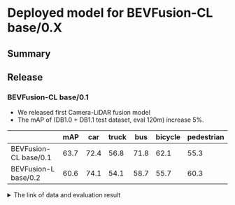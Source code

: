 # Deployed model for BEVFusion-CL base/0.X
## Summary


## Release
### BEVFusion-CL base/0.1

- We released first Camera-LiDAR fusion model
- The mAP of (DB1.0 + DB1.1 test dataset, eval 120m) increase 5%.

|                       | mAP  | car  | truck | bus  | bicycle | pedestrian |
| --------------------- | ---- | ---- | ----- | ---- | ------- | ---------- |
| BEVFusion-CL base/0.1 | 63.7 | 72.4 | 56.8  | 71.8 | 62.1    | 55.3       |
| BEVFusion-L base/0.2  | 60.6 | 74.1 | 54.1  | 58.7 | 55.7    | 60.3       |

<details>
<summary> The link of data and evaluation result </summary>

- model
  - Training dataset: database_v1_0 + database_v1_1
  - Eval dataset: database_v1_0 + database_v1_1
  - [PR](https://github.com/tier4/autoware-ml/pull/140)
  - [Config file path](https://github.com/tier4/autoware-ml/blob/05302ecc9e832f3c988019f5d30fdfc105455027/projects/BEVFusion/configs/t4dataset/bevfusion_camera_lidar_voxel_second_secfpn_1xb1_t4xx1.py)
  - Results are in internal data.
  - 5 batch A100 * 2 * 7 days
  - Total mAP to test dataset (eval range = 120m): 0.637

| class_name | mAP  | AP@0.5m | AP@1.0m | AP@2.0m | AP@4.0m |
| ---------- | ---- | ------- | ------- | ------- | ------- |
| car        | 72.4 | 49.3    | 73.6    | 81.6    | 85.0    |
| truck      | 56.8 | 21.4    | 55.1    | 72.3    | 78.4    |
| bus        | 71.8 | 39.4    | 76.1    | 85.1    | 86.5    |
| bicycle    | 62.1 | 53.8    | 62.9    | 65.3    | 66.3    |
| pedestrian | 55.3 | 45.6    | 54.8    | 58.9    | 62.0    |

</details>
